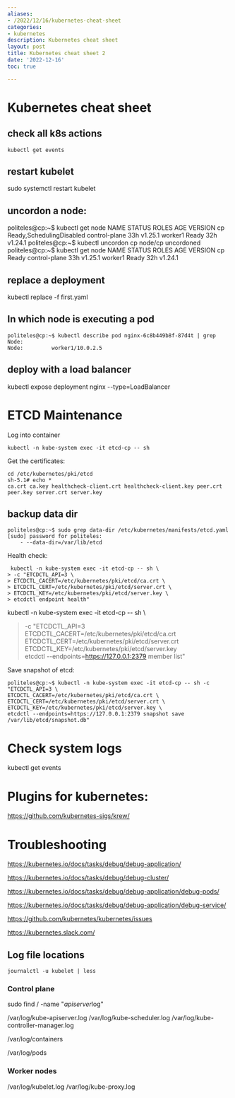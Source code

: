 ```yaml
---
aliases:
- /2022/12/16/kubernetes-cheat-sheet
categories:
- kubernetes
description: Kubernetes cheat sheet
layout: post
title: Kubernetes cheat sheet 2
date: '2022-12-16'
toc: true

---
```


# Kubernetes cheat sheet

## check all k8s actions
```
kubectl get events
```
## restart kubelet
sudo systemctl restart kubelet

## uncordon a node:
politeles@cp:~$ kubectl get node
NAME      STATUS                     ROLES           AGE   VERSION
cp        Ready,SchedulingDisabled   control-plane   33h   v1.25.1
worker1   Ready                      <none>          32h   v1.24.1
politeles@cp:~$ kubectl uncordon cp
node/cp uncordoned
politeles@cp:~$ kubectl get node
NAME      STATUS   ROLES           AGE   VERSION
cp        Ready    control-plane   33h   v1.25.1
worker1   Ready    <none>          32h   v1.24.1




## replace a deployment
 kubectl replace -f first.yaml
 
## In which node is executing a pod
```
politeles@cp:~$ kubectl describe pod nginx-6c8b449b8f-87d4t | grep Node:
Node:         worker1/10.0.2.5
```


## deploy with a load balancer
 kubectl expose deployment nginx --type=LoadBalancer

# ETCD Maintenance
Log into container

```
kubectl -n kube-system exec -it etcd-cp -- sh
```

Get the certificates:
```
cd /etc/kubernetes/pki/etcd
sh-5.1# echo *
ca.crt ca.key healthcheck-client.crt healthcheck-client.key peer.crt peer.key server.crt server.key
```

## backup data dir
```
politeles@cp:~$ sudo grep data-dir /etc/kubernetes/manifests/etcd.yaml
[sudo] password for politeles:
    - --data-dir=/var/lib/etcd
```

Health check:

```
 kubectl -n kube-system exec -it etcd-cp -- sh \
> -c "ETCDCTL_API=3 \
> ETCDCTL_CACERT=/etc/kubernetes/pki/etcd/ca.crt \
> ETCDCTL_CERT=/etc/kubernetes/pki/etcd/server.crt \
> ETCDCTL_KEY=/etc/kubernetes/pki/etcd/server.key \
> etcdctl endpoint health"
```

 kubectl -n kube-system exec -it etcd-cp -- sh \
> -c "ETCDCTL_API=3 \
> ETCDCTL_CACERT=/etc/kubernetes/pki/etcd/ca.crt \
> ETCDCTL_CERT=/etc/kubernetes/pki/etcd/server.crt \
> ETCDCTL_KEY=/etc/kubernetes/pki/etcd/server.key \
> etcdctl --endpoints=https://127.0.0.1:2379 member list"

Save snapshot of etcd:
```
politeles@cp:~$ kubectl -n kube-system exec -it etcd-cp -- sh -c "ETCDCTL_API=3 \
ETCDCTL_CACERT=/etc/kubernetes/pki/etcd/ca.crt \
ETCDCTL_CERT=/etc/kubernetes/pki/etcd/server.crt \
ETCDCTL_KEY=/etc/kubernetes/pki/etcd/server.key \
etcdctl --endpoints=https://127.0.0.1:2379 snapshot save /var/lib/etcd/snapshot.db"
```

# Check system logs
kubectl get events

# Plugins for kubernetes:
https://github.com/kubernetes-sigs/krew/


# Troubleshooting

https://kubernetes.io/docs/tasks/debug/debug-application/

https://kubernetes.io/docs/tasks/debug/debug-cluster/

https://kubernetes.io/docs/tasks/debug/debug-application/debug-pods/

https://kubernetes.io/docs/tasks/debug/debug-application/debug-service/

https://github.com/kubernetes/kubernetes/issues

https://kubernetes.slack.com/

## Log file locations

```
journalctl -u kubelet | less
```

### Control plane
sudo find / -name "*apiserver*log"

/var/log/kube-apiserver.log
/var/log/kube-scheduler.log
/var/log/kube-controller-manager.log

/var/log/containers

/var/log/pods

### Worker nodes

/var/log/kubelet.log
/var/log/kube-proxy.log
